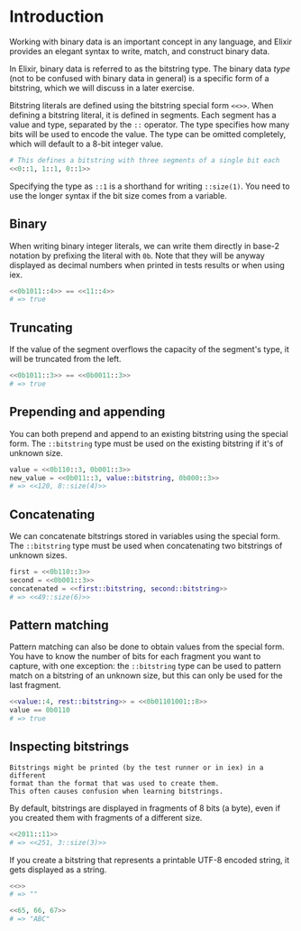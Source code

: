 # Introduction

Working with binary data is an important concept in any language, and Elixir 
provides an elegant syntax to write, match, and construct binary data.

In Elixir, binary data is referred to as the bitstring type. The binary data
_type_ (not to be confused with binary data in general) is a specific form of
a bitstring, which we will discuss in a later exercise.

Bitstring literals are defined using the bitstring special form `<<>>`. When 
defining a bitstring literal, it is defined in segments. Each segment has a 
value and type, separated by the `::` operator. The type specifies how many 
bits will be used to encode the value. The type can be omitted completely, 
which will default to a 8-bit integer value.

```elixir
# This defines a bitstring with three segments of a single bit each
<<0::1, 1::1, 0::1>>
```

Specifying the type as `::1` is a shorthand for writing `::size(1)`. 
You need to use the longer syntax if the bit size comes from a variable.

## Binary

When writing binary integer literals, we can write them directly in base-2 
notation by prefixing the literal with `0b`. Note that they will be anyway 
displayed as decimal numbers when printed in tests results or when using iex.

```elixir
<<0b1011::4>> == <<11::4>>
# => true
```

## Truncating

If the value of the segment overflows the capacity of the segment's type,
it will be truncated from the left.

```elixir
<<0b1011::3>> == <<0b0011::3>>
# => true
```

## Prepending and appending

You can both prepend and append to an existing bitstring using
the special form. The `::bitstring` type must be used on the existing
bitstring if it's of unknown size.

```elixir
value = <<0b110::3, 0b001::3>>
new_value = <<0b011::3, value::bitstring, 0b000::3>>
# => <<120, 8::size(4)>>
```

## Concatenating

We can concatenate bitstrings stored in variables using the special form. 
The `::bitstring` type must be used when concatenating two bitstrings of 
unknown sizes.

```elixir
first = <<0b110::3>>
second = <<0b001::3>>
concatenated = <<first::bitstring, second::bitstring>>
# => <<49::size(6)>>
```

## Pattern matching

Pattern matching can also be done to obtain values from the special form.
You have to know the number of bits for each fragment you want to capture, 
with one exception: the `::bitstring` type can be used to pattern match on a 
bitstring of an unknown size, but this can only be used for the last fragment.

```elixir
<<value::4, rest::bitstring>> = <<0b01101001::8>>
value == 0b0110
# => true
```

## Inspecting bitstrings

~~~~exericism/note
Bitstrings might be printed (by the test runner or in iex) in a different 
format than the format that was used to create them. 
This often causes confusion when learning bitstrings.
~~~~

By default, bitstrings are displayed in fragments of 8 bits (a byte),
even if you created them with fragments of a different size.

```elixir
<<2011::11>>
# => <<251, 3::size(3)>>
```

If you create a bitstring that represents a printable UTF-8 encoded string,
it gets displayed as a string.

```elixir
<<>>
# => ""

<<65, 66, 67>>
# => "ABC"
```
